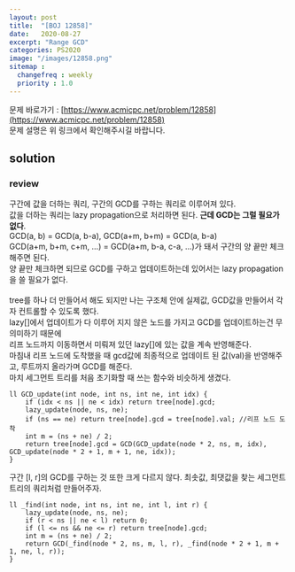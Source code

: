 ```yaml
---
layout: post
title:  "[BOJ 12858]"
date:   2020-08-27
excerpt: "Range GCD"
categories: PS2020
image: "/images/12858.png"
sitemap :
  changefreq : weekly
  priority : 1.0
---
```


문제 바로가기 : [https://www.acmicpc.net/problem/12858](https://www.acmicpc.net/problem/12858)<br>
문제 설명은 위 링크에서 확인해주시길 바랍니다.
<br>
## solution
<script src="https://gist.github.com/yooniversal/85119f624870d382ef7774dd76903486.js"></script>

### review
구간에 값을 더하는 쿼리, 구간의 GCD를 구하는 쿼리로 이루어져 있다.<br>
값을 더하는 쿼리는 lazy propagation으로 처리하면 된다. **근데 GCD는 그럴 필요가 없다**.<br>
GCD(a, b) = GCD(a, b-a), GCD(a+m, b+m) = GCD(a, b-a)<br>
GCD(a+m, b+m, c+m, ...) = GCD(a+m, b-a, c-a, ...)가 돼서 구간의 양 끝만 체크해주면 된다.<br>
양 끝만 체크하면 되므로 GCD를 구하고 업데이트하는데 있어서는 lazy propagation을 쓸 필요가 없다.<br>
<br>
tree를 하나 더 만들어서 해도 되지만 나는 구조체 안에 실제값, GCD값을 만들어서 각자 컨트롤할 수 있도록 했다.<br>
lazy[]에서 업데이트가 다 이루어 지지 않은 노드를 가지고 GCD를 업데이트하는건 무의미하기 때문에<br>
리프 노드까지 이동하면서 미뤄져 있던 lazy[]에 있는 값을 계속 반영해준다.<br>
마침내 리프 노드에 도착했을 때 gcd값에 최종적으로 업데이트 된 값(val)을 반영해주고, 루트까지 올라가며 GCD를 해준다.<br>
마치 세그먼트 트리를 처음 초기화할 때 쓰는 함수와 비슷하게 생겼다.<br>
```
ll GCD_update(int node, int ns, int ne, int idx) {
    if (idx < ns || ne < idx) return tree[node].gcd;
    lazy_update(node, ns, ne);
    if (ns == ne) return tree[node].gcd = tree[node].val; //리프 노드 도착
    int m = (ns + ne) / 2;
    return tree[node].gcd = GCD(GCD_update(node * 2, ns, m, idx), GCD_update(node * 2 + 1, m + 1, ne, idx));
}
```
구간 [l, r]의 GCD를 구하는 것 또한 크게 다르지 않다. 최솟값, 최댓값을 찾는 세그먼트 트리의 쿼리처럼 만들어주자.<br>
```
ll _find(int node, int ns, int ne, int l, int r) {
    lazy_update(node, ns, ne);
    if (r < ns || ne < l) return 0;
    if (l <= ns && ne <= r) return tree[node].gcd;
    int m = (ns + ne) / 2;
    return GCD(_find(node * 2, ns, m, l, r), _find(node * 2 + 1, m + 1, ne, l, r));
}
```

<script src="https://utteranc.es/client.js"
        repo="yooniversal/blog-comments"
        issue-term="pathname"
        theme="github-light"
        crossorigin="anonymous"
        async>
</script>
